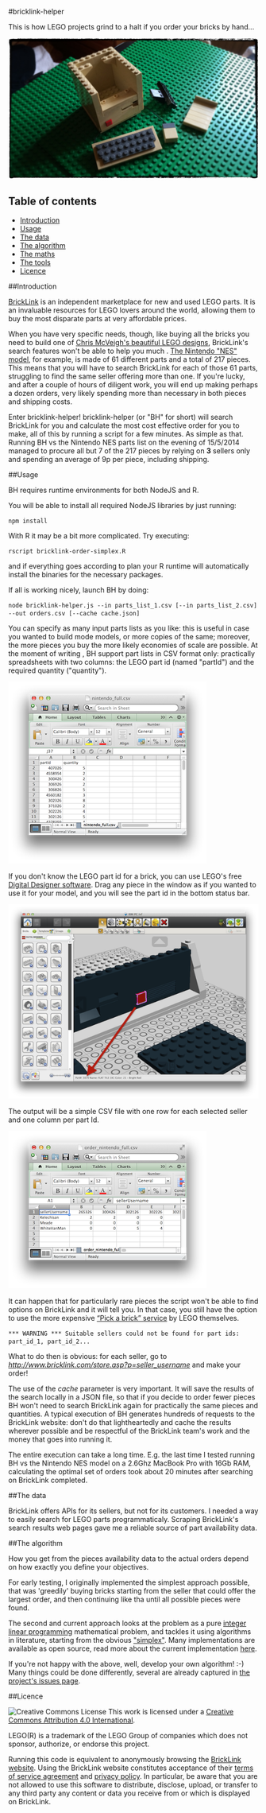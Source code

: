 #bricklink-helper

This is how LEGO projects grind to a halt if you order your bricks by hand...

![](docs/images/photo1.jpg)

## Table of contents

- [Introduction](#introduction)
- [Usage](#usage)
- [The data](#the-data)
- [The algorithm](#the-algorithm)
- [The maths](https://github.com/Digital-Contraptions-Imaginarium/bricklink-helper/blob/master/docs/the_maths_and_the_tools.md#the-maths)
- [The tools](https://github.com/Digital-Contraptions-Imaginarium/bricklink-helper/blob/master/docs/the_maths_and_the_tools.md#the-tools)
- [Licence](#licence)

##Introduction

[BrickLink](http://www.bricklink.com/) is an independent marketplace for new and used LEGO parts. It is an invaluable resources for LEGO lovers around the world, allowing them to buy the most disparate parts at very affordable prices. 

When you have very specific needs, though, like buying all the bricks you need to build one of [Chris McVeigh's beautiful LEGO designs](http://chrismcveigh.com/cm/building_guides_-_technology.html), BrickLink's search features won't be able to help you much . [The Nintendo "NES" model](http://www.powerpig.ca/lego_kit_guides_2014/my_first_console_sprite.pdf), for example, is made of 61 different parts and a total of 217 pieces. This means that you will have to search BrickLink for each of those 61 parts, struggling to find the same seller offering more than one. If you're lucky, and after a couple of hours of diligent work, you will end up making perhaps a dozen orders, very likely spending more than necessary in both pieces and shipping costs.

Enter bricklink-helper! bricklink-helper (or "BH" for short) will search BrickLink for you and calculate the most cost effective order for you to make, all of this by running a script for a few minutes. As simple as that. Running BH vs the Nintendo NES parts list on the evening of 15/5/2014 managed to procure all but 7 of the 217 pieces by relying on **3** sellers only and spending an average of 9p per piece, including shipping.

##Usage

BH requires runtime environments for both NodeJS and R.

You will be able to install all required NodeJS libraries by just running:

    npm install

With R it may be a bit more complicated. Try executing:

    rscript bricklink-order-simplex.R

and if everything goes according to plan your R runtime will automatically install the binaries for the necessary packages.

If all is working nicely, launch BH by doing:

    node bricklink-helper.js --in parts_list_1.csv [--in parts_list_2.csv] --out orders.csv [--cache cache.json]

You can specify as many input parts lists as you like: this is useful in case you wanted to build mode models, or more copies of the same; moreover, the more pieces you buy the more likely economies of scale are possible. At the moment of writing , BH support part lists in CSV format only: practically spreadsheets with two columns: the LEGO part id (named "partId") and the required quantity ("quantity"). 

![](docs/images/screenshot01.png)

If you don't know the LEGO part id for a brick, you can use LEGO's free [Digital Designer software](http://ldd.lego.com/en-gb/). Drag any piece in the window as if you wanted to use it for your model, and you will see the part id in the bottom status bar.

![](docs/images/screenshot03.png)

The output will be a simple CSV file with one row for each selected seller and one column per part Id.

![](docs/images/screenshot02.png)

It can happen that for particularly rare pieces the script won't be able to find options on BrickLink and it will tell you. In that case, you still have the option to use the more expensive [“Pick a brick” service](http://shop.lego.com/en-GB/Pick-A-Brick-ByTheme) by LEGO themselves.

    *** WARNING *** Suitable sellers could not be found for part ids: part_id_1, part_id_2...

What to do then is obvious: for each seller, go to *http://www.bricklink.com/store.asp?p=seller_username* and make your order!

The use of the *cache* parameter is very important. It will save the results of the search locally in a JSON file, so that if you decide to order fewer pieces BH won't need to search BrickLink again for practically the same pieces and quantities. A typical execution of BH generates hundreds of requests to the BrickLink website: don't do that lightheartedly and cache the results wherever possible and be respectful of the BrickLink team's work and the money that goes into running it.

The entire execution can take a long time. E.g. the last time I tested running BH vs the Nintendo NES model on a 2.6Ghz MacBook Pro with 16Gb RAM, calculating the optimal set of orders took about 20 minutes after searching on BrickLink completed.  

##The data

BrickLink offers APIs for its sellers, but not for its customers. I needed a way to easily search for LEGO parts programmaticaly. Scraping BrickLink's search results web pages gave me a reliable source of part availability data. 

##The algorithm

How you get from the pieces availability data to the actual orders depend on how exactly you define your objectives. 

For early testing, I originally implemented the simplest approach possible, that was 'greedily' buying bricks starting from the seller that could offer the largest order, and then continuing like tha until all possible pieces were found.

The second and current approach looks at the problem as a pure [integer linear programming](http://en.wikipedia.org/wiki/Integer_programming) mathematical problem, and tackles it using algorithms in literature, starting from the obvious ["simplex"](http://en.wikipedia.org/wiki/Simplex_algorithm). Many implementations are available as open source, read more about the current implementation [here](docs/the_maths_and_the_tools).

If you're not happy with the above, well, develop your own algorithm! :-) Many things could be done differently, several are already captured in [the project's issues page](https://github.com/Digital-Contraptions-Imaginarium/bricklink-helper/issues?state=open).

##Licence

![Creative Commons License](http://i.creativecommons.org/l/by/4.0/88x31.png "Creative Commons License") This work is licensed under a [Creative Commons Attribution 4.0 International](http://creativecommons.org/licenses/by/4.0/).

LEGO(R) is a trademark of the LEGO Group of companies which does not sponsor, authorize, or endorse this project.  

Running this code is equivalent to anonymously browsing the [BrickLink website](http://www.bricklink.com/). Using the BrickLink website constitutes acceptance of their [terms of service agreement](http://www.bricklink.com/help.asp?helpID=1919) and [privacy policy](http://www.bricklink.com/help.asp?helpID=47). In particular, be aware that you are not allowed to use this software to distribute, disclose, upload, or transfer to any third party any content or data you receive from or which is displayed on BrickLink.